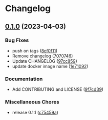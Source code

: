 # Changelog

## [0.1.0](https://github.com/philips-software/SPDXMerge/compare/v0.1.0...v0.1.0) (2023-04-03)


### Bug Fixes

* push on tags ([8cf0f11](https://github.com/philips-software/SPDXMerge/commit/8cf0f1127243a2129d563ad7cc06ace25f87f4a9))
* Remove changelog ([7070746](https://github.com/philips-software/SPDXMerge/commit/707074687b53ac627eb3af2ca5771d3e11da324e))
* Update CHANGELOG ([97cc859](https://github.com/philips-software/SPDXMerge/commit/97cc859e7a3d36a08fd5b665097dd28806c8f639))
* update docker image name ([1e71092](https://github.com/philips-software/SPDXMerge/commit/1e71092b372bc0b558836997809e27eb12c07cfb))


### Documentation

* Add CONTRIBUTING and LICENSE ([9f7cd39](https://github.com/philips-software/SPDXMerge/commit/9f7cd39e5327b2857c00d1f1af8804e205507c7f))


### Miscellaneous Chores

* release 0.1.1 ([c75459a](https://github.com/philips-software/SPDXMerge/commit/c75459a0540f1ad479fe66ad8550fa3037b5d498))
